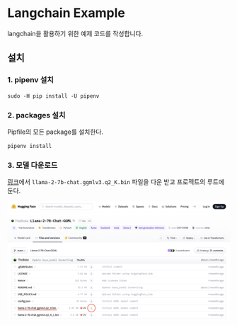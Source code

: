 # Langchain Example

langchain을 활용하기 위한 예제 코드를 작성합니다.

## 설치

### 1. pipenv 설치

```
sudo -H pip install -U pipenv
```

### 2. packages 설치

Pipfile의 모든 package를 설치한다.

```
pipenv install
```

### 3. 모델 다운로드

[링크](https://huggingface.co/TheBloke/Llama-2-7B-Chat-GGML/tree/main)에서 `llama-2-7b-chat.ggmlv3.q2_K.bin` 파일을 다운 받고 프로젝트의 루트에 둔다.

![](/llama-download.png)